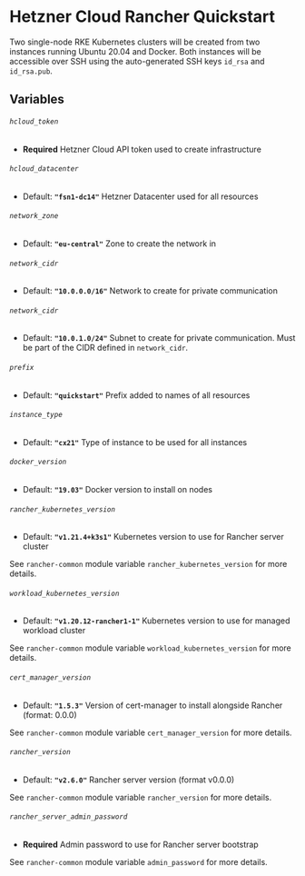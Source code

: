 # Hetzner Cloud Rancher Quickstart

Two single-node RKE Kubernetes clusters will be created from two instances running Ubuntu 20.04 and Docker.
Both instances will be accessible over SSH using the auto-generated SSH keys `id_rsa` and `id_rsa.pub`.

## Variables

###### `hcloud_token`
- **Required**
Hetzner Cloud API token used to create infrastructure

###### `hcloud_datacenter`
- Default: **`"fsn1-dc14"`**
Hetzner Datacenter used for all resources

###### `network_zone`
- Default: **`"eu-central"`**
Zone to create the network in

###### `network_cidr`
- Default: **`"10.0.0.0/16"`**
Network to create for private communication

###### `network_cidr`
- Default: **`"10.0.1.0/24"`**
Subnet to create for private communication. Must be part of the CIDR defined in `network_cidr`.

###### `prefix`
- Default: **`"quickstart"`**
Prefix added to names of all resources

###### `instance_type`
- Default: **`"cx21"`**
Type of instance to be used for all instances

###### `docker_version`
- Default: **`"19.03"`**
Docker version to install on nodes

###### `rancher_kubernetes_version`
- Default: **`"v1.21.4+k3s1"`**
Kubernetes version to use for Rancher server cluster

See `rancher-common` module variable `rancher_kubernetes_version` for more details.

###### `workload_kubernetes_version`
- Default: **`"v1.20.12-rancher1-1"`**
Kubernetes version to use for managed workload cluster

See `rancher-common` module variable `workload_kubernetes_version` for more details.

###### `cert_manager_version`
- Default: **`"1.5.3"`**
Version of cert-manager to install alongside Rancher (format: 0.0.0)

See `rancher-common` module variable `cert_manager_version` for more details.

###### `rancher_version`
- Default: **`"v2.6.0"`**
Rancher server version (format v0.0.0)

See `rancher-common` module variable `rancher_version` for more details.

###### `rancher_server_admin_password`
- **Required**
Admin password to use for Rancher server bootstrap

See `rancher-common` module variable `admin_password` for more details.

